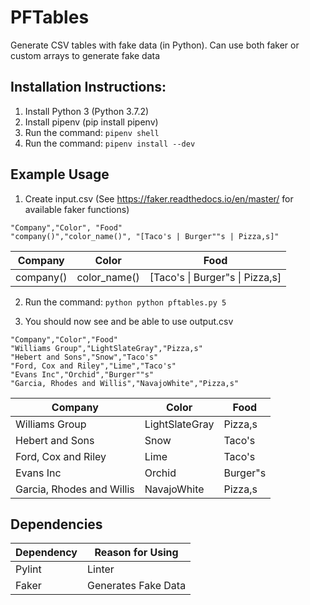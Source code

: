 # PFTables

Generate CSV tables with fake data (in Python). Can use both faker or custom arrays to generate fake data

## Installation Instructions:

1. Install Python 3 (Python 3.7.2)
2. Install pipenv (pip install pipenv)
3. Run the command: `pipenv shell`
4. Run the command: `pipenv install --dev`

## Example Usage

1. Create input.csv (See https://faker.readthedocs.io/en/master/ for available faker functions)

```
"Company","Color", "Food"
"company()","color_name()", "[Taco's | Burger""s | Pizza,s]"
```

Company | Color | Food
--- |--- | ---
 company() | color_name() | [Taco's \| Burger"s \| Pizza,s]
 

2. Run the command: `python python pftables.py 5`


3. You should now see and be able to use output.csv

```
"Company","Color","Food"
"Williams Group","LightSlateGray","Pizza,s"
"Hebert and Sons","Snow","Taco's"
"Ford, Cox and Riley","Lime","Taco's"
"Evans Inc","Orchid","Burger""s"
"Garcia, Rhodes and Willis","NavajoWhite","Pizza,s"

```

Company | Color | Food
--- | --- | ---
Williams Group | LightSlateGray | Pizza,s
Hebert and Sons | Snow | Taco's
Ford, Cox and Riley | Lime | Taco's
Evans Inc | Orchid |Burger"s
Garcia, Rhodes and Willis | NavajoWhite | Pizza,s


## Dependencies

Dependency | Reason for Using
--- |---
 Pylint | Linter
 Faker | Generates Fake Data